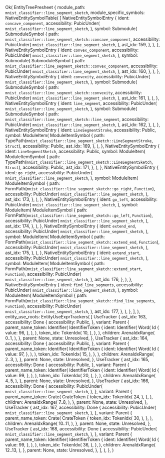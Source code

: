 Ok(
    EntityTreePresheet {
        module_path: `mnist_classifier::line_segment_sketch`,
        module_specific_symbols: NativeEntitySymbolTable(
            [
                NativeEntitySymbolEntry {
                    ident: `concave_component`,
                    accessibility: PubicUnder(
                        `mnist_classifier::line_segment_sketch`,
                    ),
                    symbol: Submodule(
                        SubmoduleSymbol {
                            path: `mnist_classifier::line_segment_sketch::concave_component`,
                            accessibility: PubicUnder(
                                `mnist_classifier::line_segment_sketch`,
                            ),
                            ast_idx: 159,
                        },
                    ),
                },
                NativeEntitySymbolEntry {
                    ident: `convex_component`,
                    accessibility: PubicUnder(
                        `mnist_classifier::line_segment_sketch`,
                    ),
                    symbol: Submodule(
                        SubmoduleSymbol {
                            path: `mnist_classifier::line_segment_sketch::convex_component`,
                            accessibility: PubicUnder(
                                `mnist_classifier::line_segment_sketch`,
                            ),
                            ast_idx: 160,
                        },
                    ),
                },
                NativeEntitySymbolEntry {
                    ident: `convexity`,
                    accessibility: PubicUnder(
                        `mnist_classifier::line_segment_sketch`,
                    ),
                    symbol: Submodule(
                        SubmoduleSymbol {
                            path: `mnist_classifier::line_segment_sketch::convexity`,
                            accessibility: PubicUnder(
                                `mnist_classifier::line_segment_sketch`,
                            ),
                            ast_idx: 161,
                        },
                    ),
                },
                NativeEntitySymbolEntry {
                    ident: `line_segment`,
                    accessibility: PubicUnder(
                        `mnist_classifier::line_segment_sketch`,
                    ),
                    symbol: Submodule(
                        SubmoduleSymbol {
                            path: `mnist_classifier::line_segment_sketch::line_segment`,
                            accessibility: PubicUnder(
                                `mnist_classifier::line_segment_sketch`,
                            ),
                            ast_idx: 162,
                        },
                    ),
                },
                NativeEntitySymbolEntry {
                    ident: `LineSegmentStroke`,
                    accessibility: Public,
                    symbol: ModuleItem(
                        ModuleItemSymbol {
                            path: TypePath(`mnist_classifier::line_segment_sketch::LineSegmentStroke`, `Struct`),
                            accessibility: Public,
                            ast_idx: 169,
                        },
                    ),
                },
                NativeEntitySymbolEntry {
                    ident: `LineSegmentSketch`,
                    accessibility: Public,
                    symbol: ModuleItem(
                        ModuleItemSymbol {
                            path: TypePath(`mnist_classifier::line_segment_sketch::LineSegmentSketch`, `Struct`),
                            accessibility: Public,
                            ast_idx: 171,
                        },
                    ),
                },
                NativeEntitySymbolEntry {
                    ident: `go_right`,
                    accessibility: PubicUnder(
                        `mnist_classifier::line_segment_sketch`,
                    ),
                    symbol: ModuleItem(
                        ModuleItemSymbol {
                            path: FormPath(`mnist_classifier::line_segment_sketch::go_right`, `Function`),
                            accessibility: PubicUnder(
                                `mnist_classifier::line_segment_sketch`,
                            ),
                            ast_idx: 173,
                        },
                    ),
                },
                NativeEntitySymbolEntry {
                    ident: `go_left`,
                    accessibility: PubicUnder(
                        `mnist_classifier::line_segment_sketch`,
                    ),
                    symbol: ModuleItem(
                        ModuleItemSymbol {
                            path: FormPath(`mnist_classifier::line_segment_sketch::go_left`, `Function`),
                            accessibility: PubicUnder(
                                `mnist_classifier::line_segment_sketch`,
                            ),
                            ast_idx: 174,
                        },
                    ),
                },
                NativeEntitySymbolEntry {
                    ident: `extend_end`,
                    accessibility: PubicUnder(
                        `mnist_classifier::line_segment_sketch`,
                    ),
                    symbol: ModuleItem(
                        ModuleItemSymbol {
                            path: FormPath(`mnist_classifier::line_segment_sketch::extend_end`, `Function`),
                            accessibility: PubicUnder(
                                `mnist_classifier::line_segment_sketch`,
                            ),
                            ast_idx: 175,
                        },
                    ),
                },
                NativeEntitySymbolEntry {
                    ident: `extend_start`,
                    accessibility: PubicUnder(
                        `mnist_classifier::line_segment_sketch`,
                    ),
                    symbol: ModuleItem(
                        ModuleItemSymbol {
                            path: FormPath(`mnist_classifier::line_segment_sketch::extend_start`, `Function`),
                            accessibility: PubicUnder(
                                `mnist_classifier::line_segment_sketch`,
                            ),
                            ast_idx: 176,
                        },
                    ),
                },
                NativeEntitySymbolEntry {
                    ident: `find_line_segments`,
                    accessibility: PubicUnder(
                        `mnist_classifier::line_segment_sketch`,
                    ),
                    symbol: ModuleItem(
                        ModuleItemSymbol {
                            path: FormPath(`mnist_classifier::line_segment_sketch::find_line_segments`, `Function`),
                            accessibility: PubicUnder(
                                `mnist_classifier::line_segment_sketch`,
                            ),
                            ast_idx: 177,
                        },
                    ),
                },
            ],
        ),
        entity_use_roots: EntityUseExprTrackers(
            [
                UseTracker {
                    ast_idx: 163,
                    accessibility: Done {
                        accessibility: Public,
                    },
                    variant: Parent {
                        parent_name_token: Identifier(
                            IdentifierToken {
                                ident: Identifier(
                                    Word(
                                        Id {
                                            value: 96,
                                        },
                                    ),
                                ),
                                token_idx: TokenIdx(
                                    10,
                                ),
                            },
                        ),
                        children: ArenaIdxRange(
                            0..1,
                        ),
                    },
                    parent: None,
                    state: Unresolved,
                },
                UseTracker {
                    ast_idx: 164,
                    accessibility: Done {
                        accessibility: Public,
                    },
                    variant: Parent {
                        parent_name_token: Identifier(
                            IdentifierToken {
                                ident: Identifier(
                                    Word(
                                        Id {
                                            value: 97,
                                        },
                                    ),
                                ),
                                token_idx: TokenIdx(
                                    15,
                                ),
                            },
                        ),
                        children: ArenaIdxRange(
                            2..3,
                        ),
                    },
                    parent: None,
                    state: Unresolved,
                },
                UseTracker {
                    ast_idx: 165,
                    accessibility: Done {
                        accessibility: Public,
                    },
                    variant: Parent {
                        parent_name_token: Identifier(
                            IdentifierToken {
                                ident: Identifier(
                                    Word(
                                        Id {
                                            value: 99,
                                        },
                                    ),
                                ),
                                token_idx: TokenIdx(
                                    20,
                                ),
                            },
                        ),
                        children: ArenaIdxRange(
                            4..5,
                        ),
                    },
                    parent: None,
                    state: Unresolved,
                },
                UseTracker {
                    ast_idx: 166,
                    accessibility: Done {
                        accessibility: PubicUnder(
                            `mnist_classifier::line_segment_sketch`,
                        ),
                    },
                    variant: Parent {
                        parent_name_token: Crate(
                            CrateToken {
                                token_idx: TokenIdx(
                                    24,
                                ),
                            },
                        ),
                        children: ArenaIdxRange(
                            7..8,
                        ),
                    },
                    parent: None,
                    state: Unresolved,
                },
                UseTracker {
                    ast_idx: 167,
                    accessibility: Done {
                        accessibility: PubicUnder(
                            `mnist_classifier::line_segment_sketch`,
                        ),
                    },
                    variant: Parent {
                        parent_name_token: Crate(
                            CrateToken {
                                token_idx: TokenIdx(
                                    30,
                                ),
                            },
                        ),
                        children: ArenaIdxRange(
                            10..11,
                        ),
                    },
                    parent: None,
                    state: Unresolved,
                },
                UseTracker {
                    ast_idx: 168,
                    accessibility: Done {
                        accessibility: PubicUnder(
                            `mnist_classifier::line_segment_sketch`,
                        ),
                    },
                    variant: Parent {
                        parent_name_token: Identifier(
                            IdentifierToken {
                                ident: Identifier(
                                    Word(
                                        Id {
                                            value: 99,
                                        },
                                    ),
                                ),
                                token_idx: TokenIdx(
                                    36,
                                ),
                            },
                        ),
                        children: ArenaIdxRange(
                            12..13,
                        ),
                    },
                    parent: None,
                    state: Unresolved,
                },
            ],
        ),
    },
)